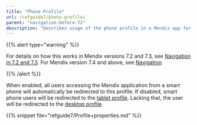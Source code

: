 ```yaml
---
title: "Phone Profile"
url: /refguide7/phone-profile/
parent: "navigation-before-72"
description: "Describes usage of the phone profile in a Mendix app for Mendix versions 7.0 and 7.1."
---
```


{{% alert type="warning" %}}

For details on how this works in Mendix versions 7.2 and 7.3, see [Navigation in 7.2 and 7.3](/refguide7/navigation-in-72-and-73/). For Mendix version 7.4 and above, see [Navigation](/refguide7/navigation/).

{{% /alert %}}

When enabled, all users accessing the Mendix application from a smart phone will automatically be redirected to this profile. If disabled, smart phone users will be redirected to the [tablet profile](/refguide7/tablet-profile/). Lacking that, the user will be redirected to the [desktop profile](/refguide7/desktop-profile/).

{{% snippet file="refguide7/Profile+properties.md" %}}
